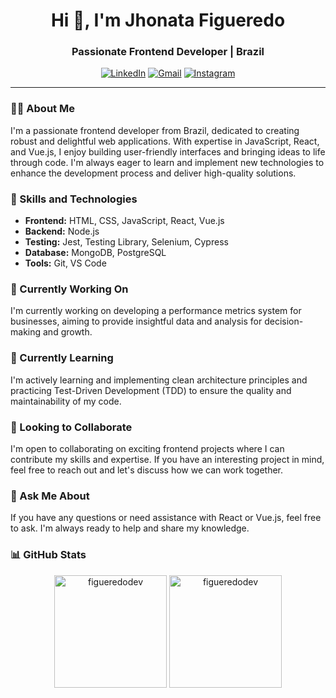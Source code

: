 <h1 align="center">Hi 👋, I'm Jhonata Figueredo</h1>
<h3 align="center">Passionate Frontend Developer | Brazil</h3>

<p align="center">
  <a href="https://linkedin.com/in/jhonata-figueredo" target="_blank"><img alt="LinkedIn" src="https://img.shields.io/badge/-Jhonata%20Figueredo-blue?style=flat-square&logo=Linkedin&logoColor=white&link=https://linkedin.com/in/jhonata-figueredo" /></a>
  <a href="mailto:jhowfigueredo2@gmail.com" target="_blank"><img alt="Gmail" src="https://img.shields.io/badge/-Gmail-red?style=flat-square&logo=Gmail&logoColor=white" /></a>
   <a href="https://instagram.com/figuera.silva" target="_blank"><img alt="Instagram" src="https://img.shields.io/badge/-figueredo.silva-%23E4405F?style=flat-square&logo=Instagram&logoColor=white&link=https://instagram.com/figuera.silva" /></a>
</p></p>

---

### 👨‍💻 About Me

I'm a passionate frontend developer from Brazil, dedicated to creating robust and delightful web applications. With expertise in JavaScript, React, and Vue.js, I enjoy building user-friendly interfaces and bringing ideas to life through code. I'm always eager to learn and implement new technologies to enhance the development process and deliver high-quality solutions.

### 🚀 Skills and Technologies

- **Frontend:** HTML, CSS, JavaScript, React, Vue.js
- **Backend:** Node.js
- **Testing:** Jest, Testing Library, Selenium, Cypress
- **Database:** MongoDB, PostgreSQL
- **Tools:** Git, VS Code

### 🔭 Currently Working On

I'm currently working on developing a performance metrics system for businesses, aiming to provide insightful data and analysis for decision-making and growth.

### 🌱 Currently Learning

I'm actively learning and implementing clean architecture principles and practicing Test-Driven Development (TDD) to ensure the quality and maintainability of my code.

### 👯 Looking to Collaborate

I'm open to collaborating on exciting frontend projects where I can contribute my skills and expertise. If you have an interesting project in mind, feel free to reach out and let's discuss how we can work together.

### 💬 Ask Me About

If you have any questions or need assistance with React or Vue.js, feel free to ask. I'm always ready to help and share my knowledge.

### 📊 GitHub Stats

<p align="center">
  <img height="180em" src="https://github-readme-stats.vercel.app/api?username=figueredodev&show_icons=true&theme=radical&count_private=true" alt="figueredodev" />
  <img height="180em" src="https://github-readme-stats.vercel.app/api/top-langs/?username=figueredodev&layout=compact&langs_count=8&theme=radical" alt="figueredodev" />
</p>
